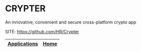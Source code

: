 # CRYPTER
 
 An innovative, convenient and secure cross-platform crypto app
 
 SITE: https://github.com/HR/Crypter

 | [Applications](https://portable-linux-apps.github.io/apps.html) | [Home](https://portable-linux-apps.github.io)
 | --- | --- |
